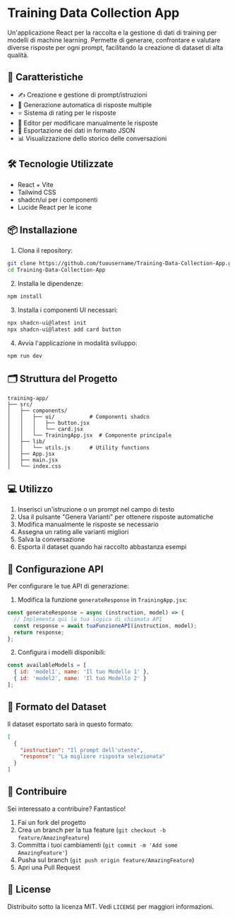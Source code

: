 # Training Data Collection App

Un'applicazione React per la raccolta e la gestione di dati di training per modelli di machine learning. Permette di generare, confrontare e valutare diverse risposte per ogni prompt, facilitando la creazione di dataset di alta qualità.

## 🚀 Caratteristiche

- ✍️ Creazione e gestione di prompt/istruzioni
- 🤖 Generazione automatica di risposte multiple
- ⭐ Sistema di rating per le risposte
- 📝 Editor per modificare manualmente le risposte
- 💾 Esportazione dei dati in formato JSON
- 📊 Visualizzazione dello storico delle conversazioni

## 🛠️ Tecnologie Utilizzate

- React + Vite
- Tailwind CSS
- shadcn/ui per i componenti
- Lucide React per le icone

## 📦 Installazione

1. Clona il repository:
```bash
git clone https://github.com/tuousername/Training-Data-Collection-App.git
cd Training-Data-Collection-App
```

2. Installa le dipendenze:
```bash
npm install
```

3. Installa i componenti UI necessari:
```bash
npx shadcn-ui@latest init
npx shadcn-ui@latest add card button
```

4. Avvia l'applicazione in modalità sviluppo:
```bash
npm run dev
```

## 🗂️ Struttura del Progetto

```
training-app/
├── src/
│   ├── components/
│   │   ├── ui/           # Componenti shadcn
│   │   │   ├── button.jsx
│   │   │   └── card.jsx
│   │   └── TrainingApp.jsx  # Componente principale
│   ├── lib/
│   │   └── utils.js      # Utility functions
│   ├── App.jsx
│   ├── main.jsx
│   └── index.css
```

## 💻 Utilizzo

1. Inserisci un'istruzione o un prompt nel campo di testo
2. Usa il pulsante "Genera Varianti" per ottenere risposte automatiche
3. Modifica manualmente le risposte se necessario
4. Assegna un rating alle varianti migliori
5. Salva la conversazione
6. Esporta il dataset quando hai raccolto abbastanza esempi

## 🔧 Configurazione API

Per configurare le tue API di generazione:

1. Modifica la funzione `generateResponse` in `TrainingApp.jsx`:
```javascript
const generateResponse = async (instruction, model) => {
  // Implementa qui la tua logica di chiamata API
  const response = await tuaFunzioneAPI(instruction, model);
  return response;
};
```

2. Configura i modelli disponibili:
```javascript
const availableModels = [
  { id: 'model1', name: 'Il tuo Modello 1' },
  { id: 'model2', name: 'Il tuo Modello 2' }
];
```

## 📄 Formato del Dataset

Il dataset esportato sarà in questo formato:
```json
[
  {
    "instruction": "Il prompt dell'utente",
    "response": "La migliore risposta selezionata"
  }
]
```

## 🤝 Contribuire

Sei interessato a contribuire? Fantastico! 

1. Fai un fork del progetto
2. Crea un branch per la tua feature (`git checkout -b feature/AmazingFeature`)
3. Committa i tuoi cambiamenti (`git commit -m 'Add some AmazingFeature'`)
4. Pusha sul branch (`git push origin feature/AmazingFeature`)
5. Apri una Pull Request

## 📝 License

Distribuito sotto la licenza MIT. Vedi `LICENSE` per maggiori informazioni.

